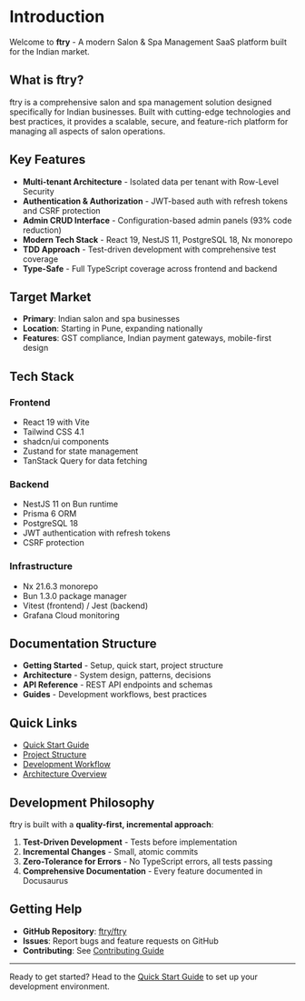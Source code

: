 # Introduction

Welcome to **ftry** - A modern Salon & Spa Management SaaS platform built for the Indian market.

## What is ftry?

ftry is a comprehensive salon and spa management solution designed specifically for Indian businesses. Built with cutting-edge technologies and best practices, it provides a scalable, secure, and feature-rich platform for managing all aspects of salon operations.

## Key Features

- **Multi-tenant Architecture** - Isolated data per tenant with Row-Level Security
- **Authentication & Authorization** - JWT-based auth with refresh tokens and CSRF protection
- **Admin CRUD Interface** - Configuration-based admin panels (93% code reduction)
- **Modern Tech Stack** - React 19, NestJS 11, PostgreSQL 18, Nx monorepo
- **TDD Approach** - Test-driven development with comprehensive test coverage
- **Type-Safe** - Full TypeScript coverage across frontend and backend

## Target Market

- **Primary**: Indian salon and spa businesses
- **Location**: Starting in Pune, expanding nationally
- **Features**: GST compliance, Indian payment gateways, mobile-first design

## Tech Stack

### Frontend

- React 19 with Vite
- Tailwind CSS 4.1
- shadcn/ui components
- Zustand for state management
- TanStack Query for data fetching

### Backend

- NestJS 11 on Bun runtime
- Prisma 6 ORM
- PostgreSQL 18
- JWT authentication with refresh tokens
- CSRF protection

### Infrastructure

- Nx 21.6.3 monorepo
- Bun 1.3.0 package manager
- Vitest (frontend) / Jest (backend)
- Grafana Cloud monitoring

## Documentation Structure

- **Getting Started** - Setup, quick start, project structure
- **Architecture** - System design, patterns, decisions
- **API Reference** - REST API endpoints and schemas
- **Guides** - Development workflows, best practices

## Quick Links

- [Quick Start Guide](./quick-start)
- [Project Structure](./project-structure)
- [Development Workflow](./development-workflow)
- [Architecture Overview](../architecture/overview)

## Development Philosophy

ftry is built with a **quality-first, incremental approach**:

1. **Test-Driven Development** - Tests before implementation
2. **Incremental Changes** - Small, atomic commits
3. **Zero-Tolerance for Errors** - No TypeScript errors, all tests passing
4. **Comprehensive Documentation** - Every feature documented in Docusaurus

## Getting Help

- **GitHub Repository**: [ftry/ftry](https://github.com/ftry/ftry)
- **Issues**: Report bugs and feature requests on GitHub
- **Contributing**: See [Contributing Guide](../guides/contributing)

---

Ready to get started? Head to the [Quick Start Guide](./quick-start) to set up your development environment.
